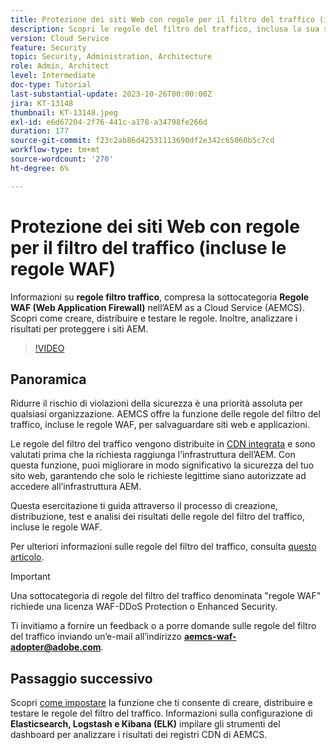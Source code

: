 ```yaml
---
title: Protezione dei siti Web con regole per il filtro del traffico (incluse le regole WAF)
description: Scopri le regole del filtro del traffico, inclusa la sua sottocategoria di regole del firewall per applicazioni web (WAF). Come creare, distribuire e testare le regole. Inoltre, analizzare i risultati per proteggere i siti AEM.
version: Cloud Service
feature: Security
topic: Security, Administration, Architecture
role: Admin, Architect
level: Intermediate
doc-type: Tutorial
last-substantial-update: 2023-10-26T00:00:00Z
jira: KT-13148
thumbnail: KT-13148.jpeg
exl-id: e6d67204-2f76-441c-a178-a34798fe266d
duration: 177
source-git-commit: f23c2ab86d42531113690df2e342c65060b5c7cd
workflow-type: tm+mt
source-wordcount: '270'
ht-degree: 6%

---
```


# Protezione dei siti Web con regole per il filtro del traffico (incluse le regole WAF)

Informazioni su **regole filtro traffico**, compresa la sottocategoria **Regole WAF (Web Application Firewall)** nell’AEM as a Cloud Service (AEMCS). Scopri come creare, distribuire e testare le regole. Inoltre, analizzare i risultati per proteggere i siti AEM.

>[!VIDEO](https://video.tv.adobe.com/v/3425401?quality=12&learn=on)

## Panoramica

Ridurre il rischio di violazioni della sicurezza è una priorità assoluta per qualsiasi organizzazione. AEMCS offre la funzione delle regole del filtro del traffico, incluse le regole WAF, per salvaguardare siti web e applicazioni.

Le regole del filtro del traffico vengono distribuite in [CDN integrata](https://experienceleague.adobe.com/docs/experience-manager-cloud-service/content/implementing/content-delivery/cdn.html) e sono valutati prima che la richiesta raggiunga l’infrastruttura dell’AEM. Con questa funzione, puoi migliorare in modo significativo la sicurezza del tuo sito web, garantendo che solo le richieste legittime siano autorizzate ad accedere all’infrastruttura AEM.

Questa esercitazione ti guida attraverso il processo di creazione, distribuzione, test e analisi dei risultati delle regole del filtro del traffico, incluse le regole WAF.

Per ulteriori informazioni sulle regole del filtro del traffico, consulta [questo articolo](https://experienceleague.adobe.com/docs/experience-manager-cloud-service/content/security/traffic-filter-rules-including-waf.html?lang=en).

>[!IMPORTANT]
>
> Una sottocategoria di regole del filtro del traffico denominata &quot;regole WAF&quot; richiede una licenza WAF-DDoS Protection o Enhanced Security.

Ti invitiamo a fornire un feedback o a porre domande sulle regole del filtro del traffico inviando un’e-mail all’indirizzo **aemcs-waf-adopter@adobe.com**.

## Passaggio successivo

Scopri [come impostare](./how-to-setup.md) la funzione che ti consente di creare, distribuire e testare le regole del filtro del traffico. Informazioni sulla configurazione di **Elasticsearch, Logstash e Kibana (ELK)** impilare gli strumenti del dashboard per analizzare i risultati dei registri CDN di AEMCS.


